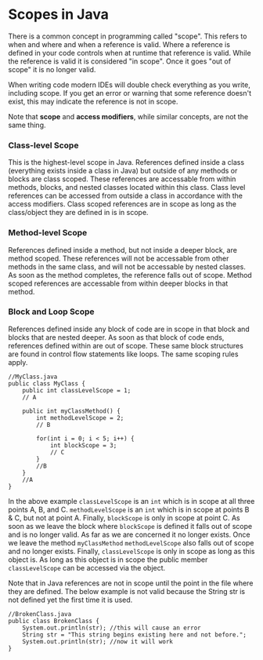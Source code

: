 # Scopes in Java
There is a common concept in programming called "scope". This refers to when and where and when a reference is valid. Where a reference is defined in your code controls when at runtime that reference is valid. While the reference is valid it is considered "in scope". Once it goes "out of scope" it is no longer valid. 

When writing code modern IDEs will double check everything as you write, including scope. If you get an error or warning that some reference doesn't exist, this may indicate the reference is not in scope.

Note that **scope** and **access modifiers**, while similar concepts, are not the same thing. 

### Class-level Scope
This is the highest-level scope in Java. References defined inside a class (everything exists inside a class in Java) but outside of any methods or blocks are class scoped. These references are accessable from within methods, blocks, and nested classes located within this class. Class level references can be accessed from outside a class in accordance with the access modifiers. Class scoped references are in scope as long as the class/object they are defined in is in scope. 

### Method-level Scope
References defined inside a method, but not inside a deeper block, are method scoped. These references will not be accessable from other methods in the same class, and will not be accessable by nested classes. As soon as the method completes, the reference falls out of scope. Method scoped references are accessable from within deeper blocks in that method.

### Block and Loop Scope
References defined inside any block of code are in scope in that block and blocks that are nested deeper. As soon as that block of code ends, references defined within are out of scope. These same block structures are found in control flow statements like loops. The same scoping rules apply.

```
//MyClass.java
public class MyClass {
    public int classLevelScope = 1;
    // A
    
    public int myClassMethod() {
        int methodLevelScope = 2;
        // B
        
        for(int i = 0; i < 5; i++) {
            int blockScope = 3;
            // C
        }
        //B
    }
    //A
}
```
In the above example `classLevelScope` is an `int` which is in scope at all three points A, B, and C. `methodLevelScope` is an `int` which is in scope at points B & C, but not at point A. Finally, `blockScope` is only in scope at point C. As soon as we leave the block where `blockScope` is defined it falls out of scope and is no longer valid. As far as we are concerned it no longer exists. Once we leave the method `myClassMethod` `methodLevelScope` also falls out of scope and no longer exists. Finally, `classLevelScope` is only in scope as long as this object is. As long as this object is in scope the public member `classLevelScope` can be accessed via the object.

Note that in Java references are not in scope until the point in the file where they are defined. The below example is not valid because the String str is not defined yet the first time it is used.
```
//BrokenClass.java
public class BrokenClass {
    System.out.println(str); //this will cause an error
    String str = "This string begins existing here and not before.";
    System.out.println(str); //now it will work
}
```
